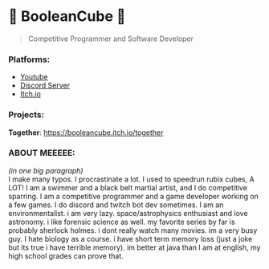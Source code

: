 # 🧊 BooleanCube 🧊
> Competitive Programmer and Software Developer

### Platforms:
- [Youtube](https://www.youtube.com/channel/UCsivrachJyFVLi7V60lrd6g)
- [Discord Server](https://discord.gg/3ZDpPyR)
- [Itch.io](https://booleancube.itch.io/)

### Projects:
**Together**: https://booleancube.itch.io/together

### ABOUT MEEEEE:
*(in one big paragraph)*<br>
I make many typos. I procrastinate a lot. I used to speedrun rubix cubes, A LOT! I am a swimmer and a black belt martial artist, and I do competitive sparring. I am a competitive programmer and a game developer working on a few games. I do discord and twitch bot dev sometimes. I am an environmentalist. i am very lazy. space/astrophysics enthusiast and love astronomy. i like forensic science as well. my favorite series by far is probably sherlock holmes. i dont really watch many movies. im a very busy guy. I hate biology as a course. i have short term memory loss (just a joke but its true i have terrible memory). im better at java than I am at english, my high school grades can prove that.
